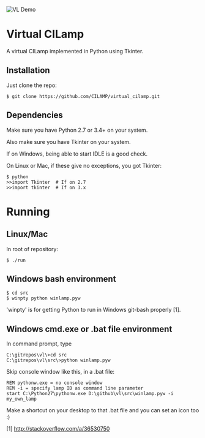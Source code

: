![VL Demo](https://raw.githubusercontent.com/CILamp/vl/master/vl_demo.gif)

Virtual CILamp
==============

A virtual CILamp implemented in Python using Tkinter.

Installation
------------

Just clone the repo:

    $ git clone https://github.com/CILAMP/virtual_cilamp.git
    

Dependencies
------------

Make sure you have Python 2.7 or 3.4+ on your system.

Also make sure you have Tkinter on your system.

If on Windows, being able to start IDLE is a good check.

On Linux or Mac, if these give no exceptions, you got Tkinter:

    $ python
    >>import Tkinter  # If on 2.7
    >>import tkinter  # If on 3.x



Running
=======


Linux/Mac
---------

In root of repository:

	$ ./run


Windows bash environment
------------------------

    $ cd src
    $ winpty python winlamp.pyw

'winpty' is for getting Python to run in Windows git-bash properly [1].


Windows cmd.exe or .bat file environment
----------------------------------------
In command prompt, type

    C:\gitrepos\vl\>cd src
    C:\gitrepos\vl\src\>python winlamp.pyw

Skip console window like this, in a .bat file:

	REM pythonw.exe = no console window
	REM -i = specify lamp ID as command line parameter
	start C:\Python27\pythonw.exe D:\github\vl\src\winlamp.pyw -i my_own_lamp

Make a shortcut on your desktop to that .bat file and you can set an icon too :)


[1] http://stackoverflow.com/a/36530750
